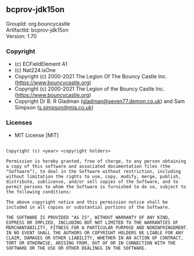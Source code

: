 ## bcprov-jdk15on
GroupId: org.bouncycastle\
ArtifactId: bcprov-jdk15on\
Version: 1.70
### Copyright
- (c) ECFieldElement A1
- (c) Nat224.isOne
- Copyright (c) 2000-2021 The Legion Of The Bouncy Castle Inc. (https://www.bouncycastle.org)
- Copyright (c) 2000-2021 The Legion of the Bouncy Castle Inc. (https://www.bouncycastle.org)
- Copyright Dr B. R Gladman (gladman@seven77.demon.co.uk) and Sam Simpson (s.simpson@mia.co.uk)
### Licenses 
 - MIT License [MIT]

```MIT License

Copyright (c) <year> <copyright holders>

Permission is hereby granted, free of charge, to any person obtaining a copy of this software and associated documentation files (the "Software"), to deal in the Software without restriction, including without limitation the rights to use, copy, modify, merge, publish, distribute, sublicense, and/or sell copies of the Software, and to permit persons to whom the Software is furnished to do so, subject to the following conditions:

The above copyright notice and this permission notice shall be included in all copies or substantial portions of the Software.

THE SOFTWARE IS PROVIDED "AS IS", WITHOUT WARRANTY OF ANY KIND, EXPRESS OR IMPLIED, INCLUDING BUT NOT LIMITED TO THE WARRANTIES OF MERCHANTABILITY, FITNESS FOR A PARTICULAR PURPOSE AND NONINFRINGEMENT. IN NO EVENT SHALL THE AUTHORS OR COPYRIGHT HOLDERS BE LIABLE FOR ANY CLAIM, DAMAGES OR OTHER LIABILITY, WHETHER IN AN ACTION OF CONTRACT, TORT OR OTHERWISE, ARISING FROM, OUT OF OR IN CONNECTION WITH THE SOFTWARE OR THE USE OR OTHER DEALINGS IN THE SOFTWARE.
```